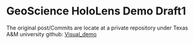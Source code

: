 # GeoScience HoloLens Demo Draft1

The original post/Commits are locate at a private repository under Texas A&M university github: [Visual_demo](https://github.tamu.edu/junqiyang/visual_demo)
